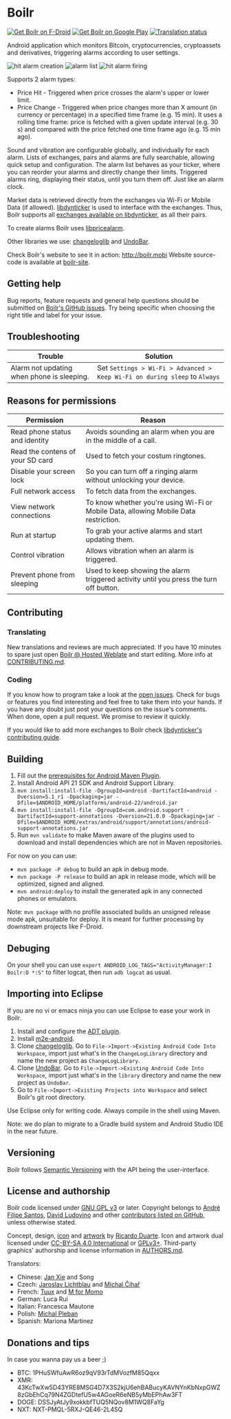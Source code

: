 # Boilr
[![Get Boilr on F-Droid](https://github.com/drpout/boilr/raw/master/src/main/img/get_it_on_f-droid.png)](https://f-droid.org/repository/browse/?fdid=mobi.boilr.boilr)  [![Get Boilr on Google Play](https://developer.android.com/images/brand/en_generic_rgb_wo_60.png)](https://play.google.com/store/apps/details?id=mobi.boilr.boilr)  [![Translation status](https://hosted.weblate.org/widgets/boilr/-/svg-badge.svg)](https://hosted.weblate.org/engage/boilr/?utm_source=widget)

Android application which monitors Bitcoin, cryptocurrencies, cryptoassets and derivatives, triggering alarms according to user settings.

![hit alarm creation](https://github.com/drpout/boilr/raw/master/src/main/img/screenshots/hit_creation.png) ![alarm list](https://github.com/drpout/boilr/raw/master/src/main/img/screenshots/alarm_list.png) ![hit alarm firing](https://github.com/drpout/boilr/raw/master/src/main/img/screenshots/hit_firing.png)

Supports 2 alarm types:

* Price Hit - Triggered when price crosses the alarm's upper or lower limit.
* Price Change - Triggered when price changes more than X amount (in currency or percentage) in a specified time frame (e.g. 15 min). It uses a rolling time frame: price is fetched with a given update interval (e.g. 30 s) and compared with the price fetched one time frame ago (e.g. 15 min ago).

Sound and vibration are configurable globally, and individually for each alarm. Lists of exchanges, pairs and alarms are fully searchable, allowing quick setup and configuration. The alarm list behaves as your ticker, where you can reorder your alarms and directly change their limits. Triggered alarms ring, displaying their status, until you turn them off. Just like an alarm clock.

Market data is retrieved directly from the exchanges via Wi-Fi or Mobile Data (if allowed). [libdynticker](https://github.com/drpout/libdynticker) is used to interface with the exchanges. Thus, Boilr supports all [exchanges available on libdynticker](https://github.com/drpout/libdynticker/#supported-exchanges), as all their pairs.

To create alarms Boilr uses [libpricealarm](https://github.com/drpout/libpricealarm).

Other libraries we use: [changeloglib](https://github.com/gabrielemariotti/changeloglib) and [UndoBar](https://github.com/soarcn/UndoBar).

Check Boilr's website to see it in action: http://boilr.mobi Website source-code is available at [boilr-site](https://github.com/drpout/boilr-site).

## Getting help
Bug reports, feature requests and general help questions should be submitted on [Boilr's GitHub issues](https://github.com/drpout/boilr/issues). Try being specific when choosing the right title and label for your issue.

## Troubleshooting

Trouble | Solution
------- | --------
Alarm not updating when phone is sleeping. | Set `Settings > Wi-Fi > Advanced > Keep Wi-Fi on during sleep` to `Always`

## Reasons for permissions

Permission | Reason
---------- | ------
Read phone status and identity | Avoids sounding an alarm when you are in the middle of a call.
Read the contens of your SD card | Used to fetch your costum ringtones.
Disable your screen lock | So you can turn off a ringing alarm without unlocking your device.
Full network access | To fetch data from the exchanges.
View network connections | To know whether you're using Wi-Fi or Mobile Data, allowing Mobile Data restriction. 
Run at startup | To grab your active alarms and start updating them. 
Control vibration | Allows vibration when an alarm is triggered. 
Prevent phone from sleeping | Used to keep showing the alarm triggered activity until you press the turn off button.

## Contributing

### Translating
New translations and reviews are much appreciated. If you have 10 minutes to spare just open [Boilr @ Hosted Weblate](https://hosted.weblate.org/projects/boilr/) and start editing. More info at [CONTRIBUTING.md](/CONTRIBUTING.md).

### Coding
If you know how to program take a look at the [open issues](https://github.com/drpout/boilr/issues). Check for bugs or features you find interesting and feel free to take them into your hands. If you have any doubt just post your questions on the issue's comments. When done, open a pull request. We promise to review it quickly.

If you would like to add more exchanges to Boilr check [libdynticker's contributing guide](https://github.com/drpout/libdynticker/blob/master/CONTRIBUTING.md).

## Building
1. Fill out the [prerequisites for Android Maven Plugin](https://code.google.com/p/maven-android-plugin/wiki/GettingStarted#Prerequisites).
2. Install Android API 21 SDK and Android Support Library. 
3. `mvn install:install-file -DgroupId=android -DartifactId=android -Dversion=5.1_r1 -Dpackaging=jar -Dfile=$ANDROID_HOME/platforms/android-22/android.jar`
4. `mvn install:install-file -DgroupId=com.android.support -DartifactId=support-annotations -Dversion=21.0.0 -Dpackaging=jar -Dfile=$ANDROID_HOME/extras/android/support/annotations/android-support-annotations.jar`
5. Run `mvn validate` to make Maven aware of the plugins used to download and install dependencies which are not in Maven repositories.

For now on you can use:

* `mvn package -P debug` to build an apk in debug mode.
* `mvn package -P release` to build an apk in release mode, which will be optimized, signed and aligned.
* `mvn android:deploy` to install the generated apk in any connected phones or emulators.

Note: `mvn package` with no profile associated builds an unsigned release mode apk, unsuitable for deploy. It is meant for further processing by downstream projects like F-Droid.

## Debuging
On your shell you can use `export ANDROID_LOG_TAGS="ActivityManager:I Boilr:D *:S"` to filter logcat, then run `adb logcat` as usual.

## Importing into Eclipse
If you are no vi or emacs ninja you can use Eclipse to ease your work in Boilr.

1. Install and configure the [ADT plugin](https://developer.android.com/sdk/installing/installing-adt.html).
2. Install [m2e-android](https://rgladwell.github.io/m2e-android).
3. Clone [changeloglib](https://github.com/gabrielemariotti/changeloglib/). Go to `File->Import->Existing Android Code Into Workspace`, import just what's in the `ChangeLogLibrary` directory and name the new project as `ChangeLogLibrary`.
4. Clone [UndoBar](https://github.com/soarcn/UndoBar). Go to `File->Import->Existing Android Code Into Workspace`, import just what's in the `library` directory and name the new project as `UndoBar`.   
5. Go to `File->Import->Existing Projects into Workspace` and select Boilr's git root directory.

Use Eclipse only for writing code. Always compile in the shell using Maven.

Note: we do plan to migrate to a Gradle build system and Android Studio IDE in the near future.

## Versioning
Boilr follows [Semantic Versioning](http://semver.org) with the API being the user-interface.

## License and authorship
Boilr code licensed under [GNU GPL v3](/LICENSE) or later. Copyright belongs to [André Filipe Santos](https://github.com/andrefbsantos), [David Ludovino](https://github.com/dllud) and other [contributors listed on GitHub](https://github.com/drpout/boilr/graphs/contributors), unless otherwise stated.

Concept, design, [icon](src/main/img/icons/ic_boilr.ai) and [artwork](src/main/img) by [Ricardo Duarte](http://cargocollective.com/algazarra/index). Icon and artwork dual licensed under [CC-BY-SA 4.0 International](https://creativecommons.org/licenses/by-sa/4.0) or [GPLv3+](/LICENSE). Third-party graphics' authorship and license information in [AUTHORS.md](src/main/img/AUTHORS.md).

Translators:

* Chinese: [Jan Xie](https://github.com/janx) and Song
* Czech: [Jaroslav Lichtblau](https://github.com/svetlemodry) and [Michal Čihař](https://github.com/nijel)
* French: [Tuux](http://www.rtnp.org) and [M for Momo](http://www.rtnp.org)
* German: Luca Rui
* Italian: Francesca Mautone
* Polish: [Michal Pleban](https://pl.linkedin.com/in/michalpleban)
* Spanish: Mariona Martinez

## Donations and tips
In case you wanna pay us a beer ;)

* BTC: 1PHuSWfuAwR6oz9qV93rTdMVozfM85Qqxx
* XMR: 43KcTwXw5D43YRE8MSG4D7X3S2kjU6ehBABucyKAVNYnKbNxpGWZ8zGbEhCq79N4ZGDtefU5w4AGoeR6eNB5yMbEPhAw3FT
* DOGE: DSSJyAtJy9xokkbfTUQ5NQov8M1WQ8FaYg
* NXT: NXT-PMQL-5RXJ-QE46-2L4SQ
